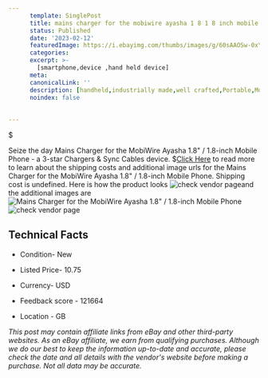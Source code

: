 ```yaml
---
      template: SinglePost
      title: mains charger for the mobiwire ayasha 1 8 1 8 inch mobile phone
      status: Published
      date: '2023-02-12'
      featuredImage: https://i.ebayimg.com/thumbs/images/g/60sAAOSw-0xYiz6j/s-l225.jpg
      categories: 
      excerpt: >-
        [smartphone,device ,hand held device]
      meta:
      canonicalLink: ''
      description: [handheld,industrially made,well crafted,Portable,Mobile,Compact,Convenient,Lightweight,Maneuverable,Man-portable,Miniature,Carriable,Hand-held,Light,Holdable,Transportable,Mobile device,Pocket-sized,On-the-go,Wireless,Cordless,Compact size,Convenient size, smartphone,device ,hand held device]
      noindex: false
      
        
---
```

$

Seize the day Mains Charger for the MobiWire Ayasha 1.8" / 1.8-inch Mobile Phone - a 3-star Chargers & Sync Cables device.
$[Click Here](https://www.ebay.com/itm/273425857126?hash=item3fa9737a66%3Ag%3A60sAAOSw-0xYiz6j&amdata=enc%3AAQAHAAAA4FKPcbpOjUndzUoJ%2BHWgNDS7SWSLCtrb5%2Bl%2FzJe2%2BgJ1auReHrcD4oz5hq69GIlSTY5WheYLEQXMA5gIcTZIFpSXS6bM1XBWc%2FNxCD9Q%2FMFJ4320Xti9cvCTr51%2FiCcIsRlhr1dCnHh36JvXZuYRKdxApxjzeJF2umlDxeXefMg9ZOqBFt07REaCzDE8sqY6l0atrr2pjdbXVTT%2Bk0dTgaqL6nzbWm8uuBqXfJ7aCuw7D0EVXTrrflKaPwYTd8zVi3lKlTxNQ%2FsrWoCqRVwNM28WJDXr1YZqluuk5hTZfCPX&mkevt=1&mkcid=1&mkrid=711-53200-19255-0&campid=%253CePNCampaignId%253E&customid=%253CreferenceId%253E&toolid=10049) to read more to learn about the shipping costs and additional image urls for the Mains Charger for the MobiWire Ayasha 1.8" / 1.8-inch Mobile Phone. Shipping cost is undefined. Here is how the product looks ![check vendor page](https://i.ebayimg.com/thumbs/images/g/60sAAOSw-0xYiz6j/s-l225.jpg)and the additional images are![Mains Charger for the MobiWire Ayasha 1.8" / 1.8-inch Mobile Phone](https://i.ebayimg.com/images/g/60sAAOSw-0xYiz6j/s-l960.jpg)![check vendor page]()



 ## Technical Facts 



     
      

 - Condition- New 


      

 - Listed Price- 10.75 


      

 - Currency- USD 


      

 - Feedback score - 121664 


      

 - Location - GB 


      
      

 *_This post may contain affiliate links from eBay and other third-party websites. As an eBay affiliate, we earn from qualifying purchases. Although we do our best to keep the information up-to-date and accurate, please check the date and all details with the vendor's website before making a purchase. Not all data may be accurate._*






